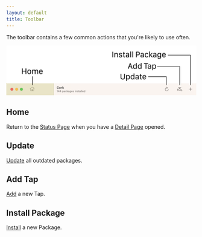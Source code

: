 ```yaml
---
layout: default
title: Toolbar
---
```


The toolbar contains a few common actions that you're likely to use often.

![Toolbar](/user-interface/Assets/Toolbar.png)

## Home

Return to the [Status Page](detail-area/status-page.html) when you have a [Detail Page](detail-area/detail-page.html) opened.

## Update

[Update](../package-operations/main.html#keeping-packages-up-to-date) all outdated packages.

## Add Tap

[Add](../tap-operations/main.html) a new Tap.

## Install Package

[Install](../package-operations/main.html#installing-packages) a new Package.



